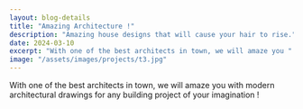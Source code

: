 ```yaml
---
layout: blog-details
title: "Amazing Architecture !"
description: "Amazing house designs that will cause your hair to rise."
date: 2024-03-10
excerpt: "With one of the best architects in town, we will amaze you "
image: "/assets/images/projects/t3.jpg"
---
```


With one of the best architects in town, we will amaze you with modern architectural drawings for any building project of your imagination !